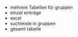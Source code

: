 - mehrere Tabellen für gruppen 
- einzel einträge 
- excel 
- suchleiste in gruppen
- gesamt tabelle

